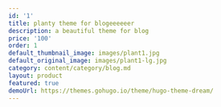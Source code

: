 ```yaml
---
id: '1'
title: planty theme for blogeeeeeer
description: a beautiful theme for blog
price: '100'
order: 1
default_thumbnail_image: images/plant1.jpg
default_original_image: images/plant1-lg.jpg
category: content/category/blog.md
layout: product
featured: true
demoUrl: https://themes.gohugo.io/theme/hugo-theme-dream/
---
```

